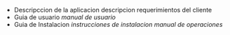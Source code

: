 - Descripccion de la aplicacion
    descripcion
    requerimientos del cliente
- Guia de usuario
  _manual de usuario_
- Guia de Instalacion
 _instrucciones de instalacion_
 _manual de operaciones_

